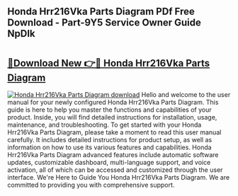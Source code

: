 ## Honda Hrr216Vka Parts Diagram PDf Free Download - Part-9Y5 Service Owner Guide NpDIk

# <h2><a href="http://dft31v.blite.top/?on=Honda+Hrr216Vka+Parts+Diagram">🔗Download New 👉🔴 Honda Hrr216Vka Parts Diagram</a></h2>

[![Honda Hrr216Vka Parts Diagram download](https://i.imgur.com/lujVjoI.png)](http://dft31v.blite.top/?on=Honda+Hrr216Vka+Parts+Diagram)
Hello and welcome to the user manual for your newly configured Honda Hrr216Vka Parts Diagram. This guide is here to help you master the functions and capabilities of your product. Inside, you will find detailed instructions for installation, usage, maintenance, and troubleshooting. To get started with your Honda Hrr216Vka Parts Diagram, please take a moment to read this user manual carefully. It includes detailed instructions for product setup, as well as information on how to use its various features and capabilities. Honda Hrr216Vka Parts Diagram advanced features include automatic software updates, customizable dashboard, multi-language support, and voice activation, all of which can be accessed and customized through the user interface. We're Here to Guide You Honda Hrr216Vka Parts Diagram. We are committed to providing you with comprehensive support.
